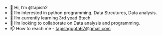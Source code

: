 - 👋 Hi, I’m @tapish2
- 👀 I’m interested in python programming, Data Strcutures, Data analysis.
- 🌱 I’m currently learning 3rd yead Btech
- 💞️ I’m looking to collaborate on Data analysis and programming.
- 📫 How to reach me - tapishgupta67@gmail.com

<!---
tapish2/tapish2 is a ✨ special ✨ repository because its `README.md` (this file) appears on your GitHub profile.
You can click the Preview link to take a look at your changes.
--->
